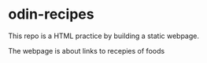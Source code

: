 # odin-recipes
This repo is a HTML practice by building a static webpage.

The webpage is about links to recepies of foods